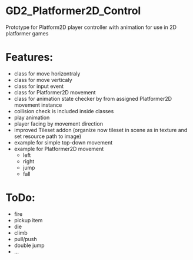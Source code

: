 # GD2_Platformer2D_Control

Prototype for Platform2D player controller with animation for use in 2D platformer games

# Features:

- class for move horizontraly
- class for move verticaly
- class for input event
- class for Platformer2D movement
- class for animation state checker by from assigned Platformer2D movement instance
- collision check is included inside classes
- play animation
- player facing by movement direction
- improved Tileset addon (organize now tileset in scene as in texture and set resource path to image)
- example for simple top-down movement
- example for Platformer2D movement
    - left
    - right
    - jump
    - fall
    
# ToDo:

- fire
- pickup item
- die
- climb
- pull/push
- double jump
- ...
